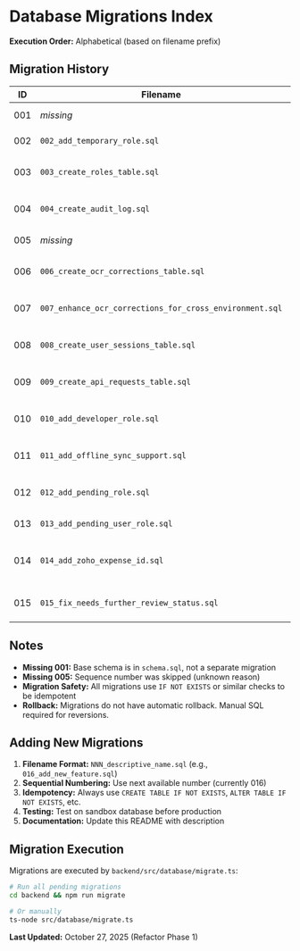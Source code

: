 # Database Migrations Index

**Execution Order:** Alphabetical (based on filename prefix)

## Migration History

| ID | Filename | Description | Status |
|----|----------|-------------|--------|
| 001 | *missing* | Initial schema (in schema.sql) | ✅ Applied |
| 002 | `002_add_temporary_role.sql` | Add temporary user role | ✅ Applied |
| 003 | `003_create_roles_table.sql` | Create roles table for dynamic role management | ✅ Applied |
| 004 | `004_create_audit_log.sql` | Create audit_log table for tracking changes | ✅ Applied |
| 005 | *missing* | *(skipped sequence number)* | - |
| 006 | `006_create_ocr_corrections_table.sql` | Create OCR corrections table for ML feedback | ✅ Applied |
| 007 | `007_enhance_ocr_corrections_for_cross_environment.sql` | Add cross-environment sync for OCR training | ✅ Applied |
| 008 | `008_create_user_sessions_table.sql` | Create user_sessions table for session tracking | ✅ Applied |
| 009 | `009_create_api_requests_table.sql` | Create api_requests table for API analytics | ✅ Applied |
| 010 | `010_add_developer_role.sql` | Add developer role for DevDashboard access | ✅ Applied |
| 011 | `011_add_offline_sync_support.sql` | Add offline sync columns to expenses table | ✅ Applied |
| 012 | `012_add_pending_role.sql` | Add pending role for new user registrations | ✅ Applied |
| 013 | `013_add_pending_user_role.sql` | Update pending user role constraints | ✅ Applied |
| 014 | `014_add_zoho_expense_id.sql` | Add zoho_expense_id column for Zoho integration | ✅ Applied |
| 015 | `015_fix_needs_further_review_status.sql` | Fix expense status for needs_further_review | ✅ Applied |

## Notes

- **Missing 001:** Base schema is in `schema.sql`, not a separate migration
- **Missing 005:** Sequence number was skipped (unknown reason)
- **Migration Safety:** All migrations use `IF NOT EXISTS` or similar checks to be idempotent
- **Rollback:** Migrations do not have automatic rollback. Manual SQL required for reversions.

## Adding New Migrations

1. **Filename Format:** `NNN_descriptive_name.sql` (e.g., `016_add_new_feature.sql`)
2. **Sequential Numbering:** Use next available number (currently 016)
3. **Idempotency:** Always use `CREATE TABLE IF NOT EXISTS`, `ALTER TABLE IF NOT EXISTS`, etc.
4. **Testing:** Test on sandbox database before production
5. **Documentation:** Update this README with description

## Migration Execution

Migrations are executed by `backend/src/database/migrate.ts`:

```bash
# Run all pending migrations
cd backend && npm run migrate

# Or manually
ts-node src/database/migrate.ts
```

**Last Updated:** October 27, 2025 (Refactor Phase 1)

